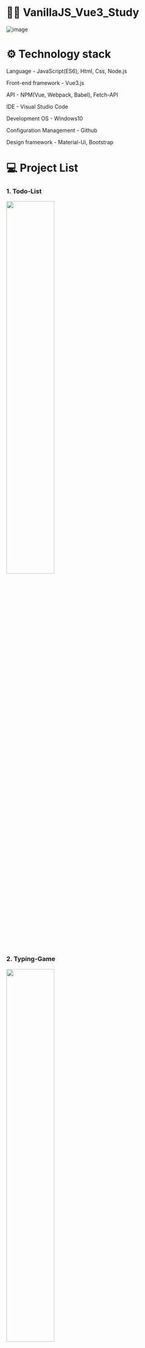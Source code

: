 # 👨‍💻 VanillaJS_Vue3_Study

![image](https://user-images.githubusercontent.com/57929751/146967604-3074122f-c285-4d33-bfa3-fde2bcabc309.png)

# ⚙ Technology stack 

Language - JavaScript(ES6), Html, Css, Node.js

Front-end framework - Vue3.js

API - NPM(Vue, Webpack, Babel), Fetch-API

IDE - Visual Studio Code

Development OS - Windows10

Configuration Management - Github

Design framework - Material-Ui, Bootstrap

# 💻 Project List
### 1. Todo-List
<img src="https://user-images.githubusercontent.com/57929751/146915242-ca0c34af-19ef-48fd-bf13-c71deec18109.png" width="50%" height="50%" >

### 2. Typing-Game
<img src="https://user-images.githubusercontent.com/57929751/146958777-c4fd111e-43e2-4743-8f74-e49125c22d35.png" width="50%" height="50%" >
